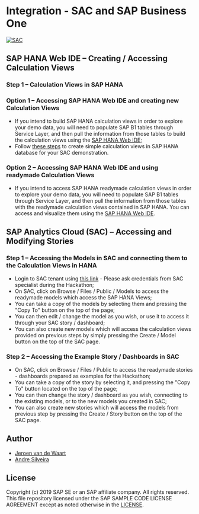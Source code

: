 # Integration - SAC and SAP Business One

[![SAC](https://blogs.sap.com/wp-content/uploads/2016/08/boc_overview_top.png)]()

## SAP HANA Web IDE – Creating / Accessing Calculation Views
### Step 1 – Calculation Views in SAP HANA
### Option 1 – Accessing SAP HANA Web IDE and creating new Calculation Views
* If you intend to build SAP HANA calculation views in order to explore your demo data, you will need to populate SAP B1 tables through Service Layer, and then pull the information from those tables to build the calculation views using the [SAP HANA Web IDE](http://hana_server:8000/sap/hana/ide/editor);
* Follow [these steps](http://LINK_PPT_HERE) to create simple calculation views in SAP HANA database for your SAC demonstration.

### Option 2 – Accessing SAP HANA Web IDE and using readymade Calculation Views
* If you intend to access SAP HANA readymade calculation views in order to explore your demo data, you will need to populate SAP B1 tables through Service Layer, and then pull the information from those tables with the readymade calculation views contained in SAP HANA. You can access and visualize them using the [SAP HANA Web IDE](http://hana_server:8000/sap/hana/ide/editor).

## SAP Analytics Cloud (SAC) – Accessing and Modifying Stories

### Step 1 – Accessing the Models in SAC and connecting them to the Calculation Views in HANA
* Login to SAC tenant using [this link](https://b1-benelux.eu1.sapanalytics.cloud) - Please ask credentials from SAC specialist during the Hackathon;
* On SAC, click on Browse / Files / Public / Models to access the readymade models which access the SAP HANA Views;
* You can take a copy of the models by selecting them and pressing the "Copy To" button on the top of the page;
* You can then edit / change the model as you wish, or use it to access it through your SAC story / dashboard;
* You can also create new models which will access the calculation views provided on previous steps by simply pressing the Create / Model button on the top of the SAC page.

### Step 2 – Accessing the Example Story / Dashboards in SAC

* On SAC, click on Browse / Files / Public to access the readymade stories - dashboards prepared as examples for the Hackathon;
* You can take a copy of the story by selecting it, and pressing the "Copy To" button located on the top of the page;
* You can then change the story / dashboard as you wish, connecting to the existing models, or to the new models you created in SAC;
* You can also create new stories which will access the models from previous step by pressing the Create / Story button on the top of the SAC page.

## Author
-   [Jeroen van de Waart](https://github.com/)
-   [Andre Silveira](https://github.com/andresilveirajr)


## License

Copyright (c) 2019 SAP SE or an SAP affiliate company. All rights reserved. This file repository licensed under the SAP SAMPLE CODE LICENSE AGREEMENT except as noted otherwise in the  [LICENSE](https://github.com/B1SA/hackathon/blob/master/LICENSE).
